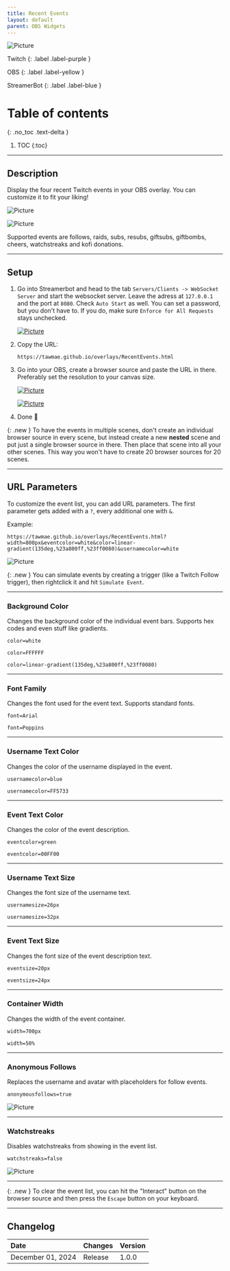 ```yaml
---
title: Recent Events
layout: default
parent: OBS Widgets
---
```


![Picture](assets/general/title_recentevents.png)

Twitch
{: .label .label-purple }

OBS
{: .label .label-yellow }

StreamerBot
{: .label .label-blue }


# Table of contents
{: .no_toc .text-delta }

1. TOC
{:toc}

---



## <span class="iconify" data-icon="material-symbols:description-outline-sharp" data-inline="false"></span> Description
Display the four recent Twitch events in your OBS overlay. You can customize it to fit your liking!

![Picture](assets/media/recent_events_new_title_2.png)

![Picture](assets/media/recent_events_new_example.gif)

Supported events are follows, raids, subs, resubs, giftsubs, giftbombs, cheers, watchstreaks and kofi donations.

- - - -

## <span class="iconify" data-icon="tabler:tool" data-inline="false"></span> Setup

1. Go into Streamerbot and head to the tab `Servers/Clients -> WebSocket Server` and start the websocket server. Leave the adress at `127.0.0.1` and the port at `8080`. Check `Auto Start` as well. You can set a password, but you don't have to. If you do, make sure `Enforce for All Requests` stays unchecked.

   [![Picture](assets/media/notif_sb.png)](https://tawmae.github.io/assets/media/notif_sb.png)
   
2. Copy the URL: 
   ```
   https://tawmae.github.io/overlays/RecentEvents.html
   ```
   
3. Go into your OBS, create a browser source and paste the URL in there. Preferably set the resolution to your canvas size.
   
   [![Picture](assets/media/notif_obs_1.png)](https://tawmae.github.io/assets/media/notif_obs_1.png)
   
   [![Picture](assets/media/recent_events_new_obs_1.png)](https://tawmae.github.io/assets/media/recent_events_new_obs_1.png)
   
4. Done 🥳

{: .new }
To have the events in multiple scenes, don't create an individual browser source in every scene, but instead create a new **nested** scene and put just a single browser source in there. Then place that scene into all your other scenes. This way you won't have to create 20 browser sources for 20 scenes.

- - - -

## <span class="iconify" data-icon="material-symbols:dataset-linked-sharp" data-inline="false"></span> URL Parameters 

To customize the event list, you can add URL parameters. The first parameter gets added with a `?`, every additional one with `&`.

Example:  
```
https://tawmae.github.io/overlays/RecentEvents.html?width=800px&eventcolor=white&color=linear-gradient(135deg,%23a800ff,%23ff0080)&usernamecolor=white
```

![Picture](assets/media/recent_events_new_gradient.png)


{: .new }
You can simulate events by creating a trigger (like a Twitch Follow trigger), then rightclick it and hit `Simulate Event`. 

---

### <span class="iconify" data-icon="ion:color-palette" data-inline="false"></span> Background Color

Changes the background color of the individual event bars. Supports hex codes and even stuff like gradients.

`color=white`

`color=FFFFFF`

`color=linear-gradient(135deg,%23a800ff,%23ff0080)`


---

### <span class="iconify" data-icon="mdi:format-font" data-inline="false"></span> Font Family

Changes the font used for the event text. Supports standard fonts.

`font=Arial`

`font=Poppins`

---

### <span class="iconify" data-icon="mdi:account" data-inline="false"></span> Username Text Color

Changes the color of the username displayed in the event.

`usernamecolor=blue`

`usernamecolor=FF5733`

---

### <span class="iconify" data-icon="mdi:format-color-text" data-inline="false"></span> Event Text Color

Changes the color of the event description.

`eventcolor=green`

`eventcolor=00FF00`

---

### <span class="iconify" data-icon="mdi:format-size" data-inline="false"></span> Username Text Size

Changes the font size of the username text.

`usernamesize=26px`

`usernamesize=32px`

---

### <span class="iconify" data-icon="mdi:format-size" data-inline="false"></span> Event Text Size

Changes the font size of the event description text.

`eventsize=20px`

`eventsize=24px`

---

### <span class="iconify" data-icon="mdi:view-column" data-inline="false"></span> Container Width

Changes the width of the event container.

`width=700px`

`width=50%`

---

### <span class="iconify" data-icon="mdi:account-circle-outline" data-inline="false"></span> Anonymous Follows

Replaces the username and avatar with placeholders for follow events.

`anonymousfollows=true`

![Picture](assets/media/recent_events_new_anon_follow.png)

---

### <span class="iconify" data-icon="mdi:fire" data-inline="false"></span> Watchstreaks

Disables watchstreaks from showing in the event list.

`watchstreaks=false`

![Picture](assets/media/recent_events_new_anon_follow.png)

---

{: .new }
To clear the event list, you can hit the "Interact" button on the browser source and then press the `Escape` button on your keyboard.

---

## <span class="iconify" data-icon="material-symbols:published-with-changes" data-inline="false"></span> Changelog

| Date        | Changes          | Version |
|:-------------|:------------------|:------------------|
| December 01, 2024           | Release | 1.0.0 |
